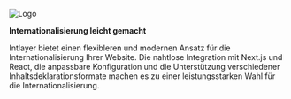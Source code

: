 ![Logo](https://github.com/aymericzip/intlayer/blob/main/packages/@intlayer/design-system/src/components/Logo/logo_with_text_no_frame.svg)

**Internationalisierung leicht gemacht**

Intlayer bietet einen flexibleren und modernen Ansatz für die Internationalisierung Ihrer Website. Die nahtlose Integration mit Next.js und React, die anpassbare Konfiguration und die Unterstützung verschiedener Inhaltsdeklarationsformate machen es zu einer leistungsstarken Wahl für die Internationalisierung.
